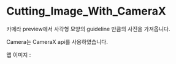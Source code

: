 # Cutting_Image_With_CameraX

카메라 preview에서 사각형 모양의 guideline 만큼의 사진을 가져옵니다.

Camera는 CameraX api를 사용하였습니다.


앱 이미지 :

